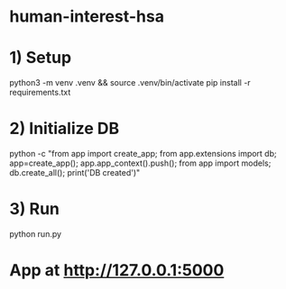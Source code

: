 # human-interest-hsa

# 1) Setup
python3 -m venv .venv && source .venv/bin/activate
pip install -r requirements.txt

# 2) Initialize DB
python -c "from app import create_app; from app.extensions import db; app=create_app(); app.app_context().push(); from app import models; db.create_all(); print('DB created')"


# 3) Run
python run.py
# App at http://127.0.0.1:5000

